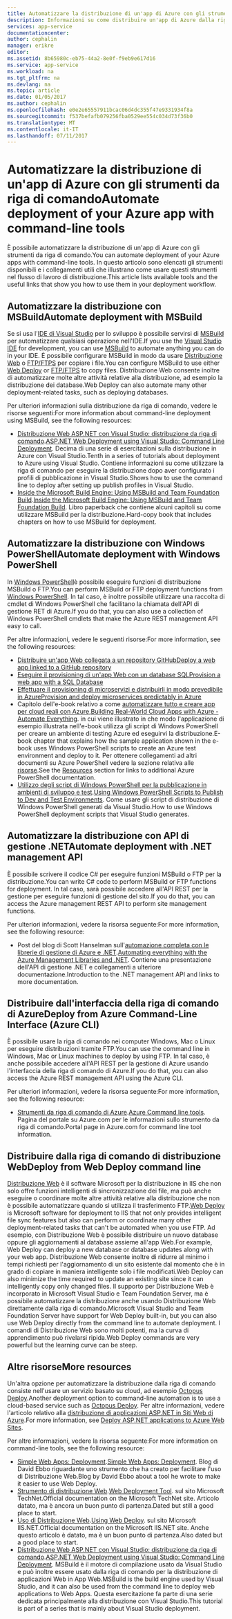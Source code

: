 ```yaml
---
title: Automatizzare la distribuzione di un'app di Azure con gli strumenti da riga di comando | Documentazione Microsoft
description: Informazioni su come distribuire un'app di Azure dalla riga di comando
services: app-service
documentationcenter: 
author: cephalin
manager: erikre
editor: 
ms.assetid: 8b65980c-eb75-44a2-8e0f-f9eb9e617d16
ms.service: app-service
ms.workload: na
ms.tgt_pltfrm: na
ms.devlang: na
ms.topic: article
ms.date: 01/05/2017
ms.author: cephalin
ms.openlocfilehash: e0e2e65557911bcac06d4dc355f47e9331934f8a
ms.sourcegitcommit: f537befafb079256fba0529ee554c034d73f36b0
ms.translationtype: MT
ms.contentlocale: it-IT
ms.lasthandoff: 07/11/2017
---
```

# <a name="automate-deployment-of-your-azure-app-with-command-line-tools"></a><span data-ttu-id="b6ce2-103">Automatizzare la distribuzione di un'app di Azure con gli strumenti da riga di comando</span><span class="sxs-lookup"><span data-stu-id="b6ce2-103">Automate deployment of your Azure app with command-line tools</span></span>
<span data-ttu-id="b6ce2-104">È possibile automatizzare la distribuzione di un'app di Azure con gli strumenti da riga di comando.</span><span class="sxs-lookup"><span data-stu-id="b6ce2-104">You can automate deployment of your Azure apps with command-line tools.</span></span> <span data-ttu-id="b6ce2-105">In questo articolo sono elencati gli strumenti disponibili e i collegamenti utili che illustrano come usare questi strumenti nel flusso di lavoro di distribuzione.</span><span class="sxs-lookup"><span data-stu-id="b6ce2-105">This article lists available tools and the useful links that show you how to use them in your deployment workflow.</span></span> 

## <span data-ttu-id="b6ce2-106"><a name="msbuild"></a>Automatizzare la distribuzione con MSBuild</span><span class="sxs-lookup"><span data-stu-id="b6ce2-106"><a name="msbuild"></a>Automate deployment with MSBuild</span></span>
<span data-ttu-id="b6ce2-107">Se si usa l'[IDE di Visual Studio](#vs) per lo sviluppo è possibile servirsi di [MSBuild](http://msbuildbook.com/) per automatizzare qualsiasi operazione nell'IDE.</span><span class="sxs-lookup"><span data-stu-id="b6ce2-107">If you use the [Visual Studio IDE](#vs) for development, you can use [MSBuild](http://msbuildbook.com/) to automate anything you can do in your IDE.</span></span> <span data-ttu-id="b6ce2-108">È possibile configurare MSBuild in modo da usare [Distribuzione Web](#webdeploy) o [FTP/FTPS](#ftp) per copiare i file.</span><span class="sxs-lookup"><span data-stu-id="b6ce2-108">You can configure MSBuild to use either [Web Deploy](#webdeploy) or [FTP/FTPS](#ftp) to copy files.</span></span> <span data-ttu-id="b6ce2-109">Distribuzione Web consente inoltre di automatizzare molte altre attività relative alla distribuzione, ad esempio la distribuzione dei database.</span><span class="sxs-lookup"><span data-stu-id="b6ce2-109">Web Deploy can also automate many other deployment-related tasks, such as deploying databases.</span></span>

<span data-ttu-id="b6ce2-110">Per ulteriori informazioni sulla distribuzione da riga di comando, vedere le risorse seguenti:</span><span class="sxs-lookup"><span data-stu-id="b6ce2-110">For more information about command-line deployment using MSBuild, see the following resources:</span></span>

* <span data-ttu-id="b6ce2-111">[Distribuzione Web ASP.NET con Visual Studio: distribuzione da riga di comando](http://www.asp.net/mvc/tutorials/deployment/visual-studio-web-deployment/command-line-deployment).</span><span class="sxs-lookup"><span data-stu-id="b6ce2-111">[ASP.NET Web Deployment using Visual Studio: Command Line Deployment](http://www.asp.net/mvc/tutorials/deployment/visual-studio-web-deployment/command-line-deployment).</span></span> <span data-ttu-id="b6ce2-112">Decima di una serie di esercitazioni sulla distribuzione in Azure con Visual Studio.</span><span class="sxs-lookup"><span data-stu-id="b6ce2-112">Tenth in a series of tutorials about deployment to Azure using Visual Studio.</span></span> <span data-ttu-id="b6ce2-113">Contiene informazioni su come utilizzare la riga di comando per eseguire la distribuzione dopo aver configurato i profili di pubblicazione in Visual Studio.</span><span class="sxs-lookup"><span data-stu-id="b6ce2-113">Shows how to use the command line to deploy after setting up publish profiles in Visual Studio.</span></span>
* <span data-ttu-id="b6ce2-114">[Inside the Microsoft Build Engine: Using MSBuild and Team Foundation Build](http://msbuildbook.com/).</span><span class="sxs-lookup"><span data-stu-id="b6ce2-114">[Inside the Microsoft Build Engine: Using MSBuild and Team Foundation Build](http://msbuildbook.com/).</span></span> <span data-ttu-id="b6ce2-115">Libro paperback che contiene alcuni capitoli su come utilizzare MSBuild per la distribuzione.</span><span class="sxs-lookup"><span data-stu-id="b6ce2-115">Hard-copy book that includes chapters on how to use MSBuild for deployment.</span></span>

## <span data-ttu-id="b6ce2-116"><a name="powershell"></a>Automatizzare la distribuzione con Windows PowerShell</span><span class="sxs-lookup"><span data-stu-id="b6ce2-116"><a name="powershell"></a>Automate deployment with Windows PowerShell</span></span>
<span data-ttu-id="b6ce2-117">In [Windows PowerShell](http://msdn.microsoft.com/library/dd835506.aspx)è possibile eseguire funzioni di distribuzione MSBuild o FTP.</span><span class="sxs-lookup"><span data-stu-id="b6ce2-117">You can perform MSBuild or FTP deployment functions from [Windows PowerShell](http://msdn.microsoft.com/library/dd835506.aspx).</span></span> <span data-ttu-id="b6ce2-118">In tal caso, è inoltre possibile utilizzare una raccolta di cmdlet di Windows PowerShell che facilitano la chiamata dell'API di gestione RET di Azure.</span><span class="sxs-lookup"><span data-stu-id="b6ce2-118">If you do that, you can also use a collection of Windows PowerShell cmdlets that make the Azure REST management API easy to call.</span></span>

<span data-ttu-id="b6ce2-119">Per altre informazioni, vedere le seguenti risorse:</span><span class="sxs-lookup"><span data-stu-id="b6ce2-119">For more information, see the following resources:</span></span>

* [<span data-ttu-id="b6ce2-120">Distribuire un'app Web collegata a un repository GitHub</span><span class="sxs-lookup"><span data-stu-id="b6ce2-120">Deploy a web app linked to a GitHub repository</span></span>](app-service-web-arm-from-github-provision.md)
* [<span data-ttu-id="b6ce2-121">Eseguire il provisioning di un'app Web con un database SQL</span><span class="sxs-lookup"><span data-stu-id="b6ce2-121">Provision a web app with a SQL Database</span></span>](app-service-web-arm-with-sql-database-provision.md)
* [<span data-ttu-id="b6ce2-122">Effettuare il provisioning di microservizi e distribuirli in modo prevedibile in Azure</span><span class="sxs-lookup"><span data-stu-id="b6ce2-122">Provision and deploy microservices predictably in Azure</span></span>](app-service-deploy-complex-application-predictably.md)
* <span data-ttu-id="b6ce2-123">Capitolo dell'e-book relativo a come [automatizzare tutto e creare app per cloud reali con Azure](http://asp.net/aspnet/overview/developing-apps-with-windows-azure/building-real-world-cloud-apps-with-windows-azure/automate-everything),</span><span class="sxs-lookup"><span data-stu-id="b6ce2-123">[Building Real-World Cloud Apps with Azure - Automate Everything](http://asp.net/aspnet/overview/developing-apps-with-windows-azure/building-real-world-cloud-apps-with-windows-azure/automate-everything).</span></span> <span data-ttu-id="b6ce2-124">in cui viene illustrato in che modo l'applicazione di esempio illustrata nell'e-book utilizza gli script di Windows PowerShell per creare un ambiente di testing Azure ed eseguirvi la distribuzione.</span><span class="sxs-lookup"><span data-stu-id="b6ce2-124">E-book chapter that explains how the sample application shown in the e-book uses Windows PowerShell scripts to create an Azure test environment and deploy to it.</span></span> <span data-ttu-id="b6ce2-125">Per ottenere collegamenti ad altri documenti su Azure PowerShell vedere la sezione relativa alle [risorse](http://asp.net/aspnet/overview/developing-apps-with-windows-azure/building-real-world-cloud-apps-with-windows-azure/automate-everything#resources).</span><span class="sxs-lookup"><span data-stu-id="b6ce2-125">See the [Resources](http://asp.net/aspnet/overview/developing-apps-with-windows-azure/building-real-world-cloud-apps-with-windows-azure/automate-everything#resources) section for links to additional Azure PowerShell documentation.</span></span>
* <span data-ttu-id="b6ce2-126">[Utilizzo degli script di Windows PowerShell per la pubblicazione in ambienti di sviluppo e test](../vs-azure-tools-publishing-using-powershell-scripts.md).</span><span class="sxs-lookup"><span data-stu-id="b6ce2-126">[Using Windows PowerShell Scripts to Publish to Dev and Test Environments](../vs-azure-tools-publishing-using-powershell-scripts.md).</span></span> <span data-ttu-id="b6ce2-127">Come usare gli script di distribuzione di Windows PowerShell generati da Visual Studio.</span><span class="sxs-lookup"><span data-stu-id="b6ce2-127">How to use Windows PowerShell deployment scripts that Visual Studio generates.</span></span>

## <span data-ttu-id="b6ce2-128"><a name="api"></a>Automatizzare la distribuzione con API di gestione .NET</span><span class="sxs-lookup"><span data-stu-id="b6ce2-128"><a name="api"></a>Automate deployment with .NET management API</span></span>
<span data-ttu-id="b6ce2-129">È possibile scrivere il codice C# per eseguire funzioni MSBuild o FTP per la distribuzione.</span><span class="sxs-lookup"><span data-stu-id="b6ce2-129">You can write C# code to perform MSBuild or FTP functions for deployment.</span></span> <span data-ttu-id="b6ce2-130">In tal caso, sarà possibile accedere all'API REST per la gestione per eseguire funzioni di gestione del sito.</span><span class="sxs-lookup"><span data-stu-id="b6ce2-130">If you do that, you can access the Azure management REST API to perform site management functions.</span></span>

<span data-ttu-id="b6ce2-131">Per ulteriori informazioni, vedere la risorsa seguente:</span><span class="sxs-lookup"><span data-stu-id="b6ce2-131">For more information, see the following resource:</span></span>

* <span data-ttu-id="b6ce2-132">Post del blog di Scott Hanselman sull'[automazione completa con le librerie di gestione di Azure e .NET](http://www.hanselman.com/blog/PennyPinchingInTheCloudAutomatingEverythingWithTheWindowsAzureManagementLibrariesAndNET.aspx).</span><span class="sxs-lookup"><span data-stu-id="b6ce2-132">[Automating everything with the Azure Management Libraries and .NET](http://www.hanselman.com/blog/PennyPinchingInTheCloudAutomatingEverythingWithTheWindowsAzureManagementLibrariesAndNET.aspx).</span></span> <span data-ttu-id="b6ce2-133">Contiene una presentazione dell'API di gestione .NET e collegamenti a ulteriore documentazione.</span><span class="sxs-lookup"><span data-stu-id="b6ce2-133">Introduction to the .NET management API and links to more documentation.</span></span>

## <span data-ttu-id="b6ce2-134"><a name="cli"></a>Distribuire dall'interfaccia della riga di comando di Azure</span><span class="sxs-lookup"><span data-stu-id="b6ce2-134"><a name="cli"></a>Deploy from Azure Command-Line Interface (Azure CLI)</span></span>
<span data-ttu-id="b6ce2-135">È possibile usare la riga di comando nei computer Windows, Mac o Linux per eseguire distribuzioni tramite FTP.</span><span class="sxs-lookup"><span data-stu-id="b6ce2-135">You can use the command line in Windows, Mac or Linux machines to deploy by using FTP.</span></span> <span data-ttu-id="b6ce2-136">In tal caso, è anche possibile accedere all'API REST per la gestione di Azure usando l'interfaccia della riga di comando di Azure.</span><span class="sxs-lookup"><span data-stu-id="b6ce2-136">If you do that, you can also access the Azure REST management API using the Azure CLI.</span></span>

<span data-ttu-id="b6ce2-137">Per ulteriori informazioni, vedere la risorsa seguente:</span><span class="sxs-lookup"><span data-stu-id="b6ce2-137">For more information, see the following resource:</span></span>

* <span data-ttu-id="b6ce2-138">[Strumenti da riga di comando di Azure](https://azure.microsoft.com/downloads/).</span><span class="sxs-lookup"><span data-stu-id="b6ce2-138">[Azure Command line tools](https://azure.microsoft.com/downloads/).</span></span> <span data-ttu-id="b6ce2-139">Pagina del portale su Azure.com per le informazioni sullo strumento da riga di comando.</span><span class="sxs-lookup"><span data-stu-id="b6ce2-139">Portal page in Azure.com for command line tool information.</span></span>

## <span data-ttu-id="b6ce2-140"><a name="webdeploy"></a>Distribuire dalla riga di comando di distribuzione Web</span><span class="sxs-lookup"><span data-stu-id="b6ce2-140"><a name="webdeploy"></a>Deploy from Web Deploy command line</span></span>
<span data-ttu-id="b6ce2-141">[Distribuzione Web](http://www.iis.net/downloads/microsoft/web-deploy) è il software Microsoft per la distribuzione in IIS che non solo offre funzioni intelligenti di sincronizzazione dei file, ma può anche eseguire o coordinare molte altre attività relative alla distribuzione che non è possibile automatizzare quando si utilizza il trasferimento FTP.</span><span class="sxs-lookup"><span data-stu-id="b6ce2-141">[Web Deploy](http://www.iis.net/downloads/microsoft/web-deploy) is Microsoft software for deployment to IIS that not only provides intelligent file sync features but also can perform or coordinate many other deployment-related tasks that can't be automated when you use FTP.</span></span> <span data-ttu-id="b6ce2-142">Ad esempio, con Distribuzione Web è possibile distribuire un nuovo database oppure gli aggiornamenti al database assieme all'app Web.</span><span class="sxs-lookup"><span data-stu-id="b6ce2-142">For example, Web Deploy can deploy a new database or database updates along with your web app.</span></span> <span data-ttu-id="b6ce2-143">Distribuzione Web consente inoltre di ridurre al minimo i tempi richiesti per l'aggiornamento di un sito esistente dal momento che è in grado di copiare in maniera intelligente solo i file modificati.</span><span class="sxs-lookup"><span data-stu-id="b6ce2-143">Web Deploy can also minimize the time required to update an existing site since it can intelligently copy only changed files.</span></span> <span data-ttu-id="b6ce2-144">Il supporto per Distribuzione Web è incorporato in Microsoft Visual Studio e Team Foundation Server, ma è possibile automatizzare la distribuzione anche usando Distribuzione Web direttamente dalla riga di comando.</span><span class="sxs-lookup"><span data-stu-id="b6ce2-144">Microsoft Visual Studio and Team Foundation Server have support for Web Deploy built-in, but you can also use Web Deploy directly from the command line to automate deployment.</span></span> <span data-ttu-id="b6ce2-145">I comandi di Distribuzione Web sono molti potenti, ma la curva di apprendimento può rivelarsi ripida.</span><span class="sxs-lookup"><span data-stu-id="b6ce2-145">Web Deploy commands are very powerful but the learning curve can be steep.</span></span>

## <a name="more-resources"></a><span data-ttu-id="b6ce2-146">Altre risorse</span><span class="sxs-lookup"><span data-stu-id="b6ce2-146">More resources</span></span>
<span data-ttu-id="b6ce2-147">Un'altra opzione per automatizzare la distribuzione dalla riga di comando consiste nell'usare un servizio basato su cloud, ad esempio [Octopus Deploy](http://en.wikipedia.org/wiki/Octopus_Deploy).</span><span class="sxs-lookup"><span data-stu-id="b6ce2-147">Another deployment option to command-line automation is to use a cloud-based service such as [Octopus Deploy](http://en.wikipedia.org/wiki/Octopus_Deploy).</span></span> <span data-ttu-id="b6ce2-148">Per altre informazioni, vedere l'articolo relativo alla [distribuzione di applicazioni ASP.NET in Siti Web di Azure](https://octopusdeploy.com/blog/deploy-aspnet-applications-to-azure-websites).</span><span class="sxs-lookup"><span data-stu-id="b6ce2-148">For more information, see [Deploy ASP.NET applications to Azure Web Sites](https://octopusdeploy.com/blog/deploy-aspnet-applications-to-azure-websites).</span></span>

<span data-ttu-id="b6ce2-149">Per altre informazioni, vedere la risorsa seguente:</span><span class="sxs-lookup"><span data-stu-id="b6ce2-149">For more information on command-line tools, see the following resource:</span></span>

* <span data-ttu-id="b6ce2-150">[Simple Web Apps: Deployment](https://azure.microsoft.com/blog/2014/07/28/simple-azure-websites-deployment/).</span><span class="sxs-lookup"><span data-stu-id="b6ce2-150">[Simple Web Apps: Deployment](https://azure.microsoft.com/blog/2014/07/28/simple-azure-websites-deployment/).</span></span> <span data-ttu-id="b6ce2-151">Blog di David Ebbo riguardante uno strumento che ha creato per facilitare l'uso di Distribuzione Web.</span><span class="sxs-lookup"><span data-stu-id="b6ce2-151">Blog by David Ebbo about a tool he wrote to make it easier to use Web Deploy.</span></span>
* <span data-ttu-id="b6ce2-152">[Strumento di distribuzione Web](http://technet.microsoft.com/library/dd568996).</span><span class="sxs-lookup"><span data-stu-id="b6ce2-152">[Web Deployment Tool](http://technet.microsoft.com/library/dd568996).</span></span> <span data-ttu-id="b6ce2-153">sul sito Microsoft TechNet.</span><span class="sxs-lookup"><span data-stu-id="b6ce2-153">Official documentation on the Microsoft TechNet site.</span></span> <span data-ttu-id="b6ce2-154">Articolo datato, ma è ancora un buon punto di partenza.</span><span class="sxs-lookup"><span data-stu-id="b6ce2-154">Dated but still a good place to start.</span></span>
* <span data-ttu-id="b6ce2-155">[Uso di Distribuzione Web](http://www.iis.net/learn/publish/using-web-deploy).</span><span class="sxs-lookup"><span data-stu-id="b6ce2-155">[Using Web Deploy](http://www.iis.net/learn/publish/using-web-deploy).</span></span> <span data-ttu-id="b6ce2-156">sul sito Microsoft IIS.NET.</span><span class="sxs-lookup"><span data-stu-id="b6ce2-156">Official documentation on the Microsoft IIS.NET site.</span></span> <span data-ttu-id="b6ce2-157">Anche questo articolo è datato, ma è un buon punto di partenza.</span><span class="sxs-lookup"><span data-stu-id="b6ce2-157">Also dated but a good place to start.</span></span>
* <span data-ttu-id="b6ce2-158">[Distribuzione Web ASP.NET con Visual Studio: distribuzione da riga di comando](http://www.asp.net/mvc/tutorials/deployment/visual-studio-web-deployment/command-line-deployment).</span><span class="sxs-lookup"><span data-stu-id="b6ce2-158">[ASP.NET Web Deployment using Visual Studio: Command Line Deployment](http://www.asp.net/mvc/tutorials/deployment/visual-studio-web-deployment/command-line-deployment).</span></span> <span data-ttu-id="b6ce2-159">MSBuild è il motore di compilazione usato da Visual Studio e può inoltre essere usato dalla riga di comando per la distribuzione di applicazioni Web in App Web.</span><span class="sxs-lookup"><span data-stu-id="b6ce2-159">MSBuild is the build engine used by Visual Studio, and it can also be used from the command line to deploy web applications to Web Apps.</span></span> <span data-ttu-id="b6ce2-160">Questa esercitazione fa parte di una serie dedicata principalmente alla distribuzione con Visual Studio.</span><span class="sxs-lookup"><span data-stu-id="b6ce2-160">This tutorial is part of a series that is mainly about Visual Studio deployment.</span></span>


